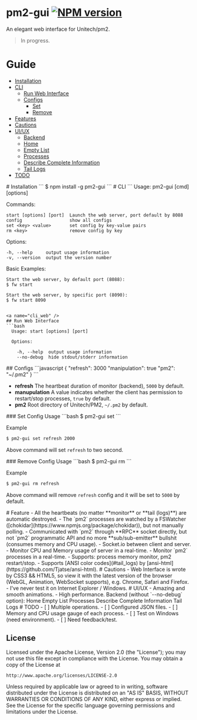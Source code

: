pm2-gui [![NPM version](https://badge.fury.io/js/pm2-gui.svg)](http://badge.fury.io/js/pm2-gui)
=======

An elegant web interface for Unitech/pm2.

> In progress.

# Guide
- [Installation](#ins)
- [CLI](#cli)
  - [Run Web Interface](#cli_web)
  - [Configs](#cli_confs)
    - [Set](#cli_conf_set)
    - [Remove](#cli_conf_remove)
- [Features](#feats)
- [Cautions](#cauts)
- [UI/UX](#ui)
  - [Backend](#back)
  - [Home](#home)
  - [Empty List](#no_proc)
  - [Processes](#procs)
  - [Describe Complete Information](#info)
  - [Tail Logs](#tail_logs)
- [TODO](#todo)


<a name="ins" />
# Installation
```
$ npm install -g pm2-gui
```

<a name="cli" />
# CLI
```
  Usage: pm2-gui [cmd] [options]

  Commands:

    start [options] [port]  Launch the web server, port default by 8088
    config                  show all configs
    set <key> <value>       set config by key-value pairs
    rm <key>                remove config by key

  Options:

    -h, --help     output usage information
    -v, --version  output the version number

  Basic Examples:

    Start the web server, by default port (8088):
    $ fw start

    Start the web server, by specific port (8090):
    $ fw start 8090

```

<a name="cli_web" />
## Run Web Interface
```bash
  Usage: start [options] [port]

  Options:

    -h, --help  output usage information
    --no-debug  hide stdout/stderr information
```

<a name="cli_confs" />
## Configs
```javascript
{
  "refresh": 3000
  "manipulation": true
  "pm2": "~/.pm2"
}
```

- **refresh** The heartbeat duration of monitor (backend), `5000` by default.
- **manupulation** A value indicates whether the client has permission to restart/stop processes, `true` by default.
- **pm2** Root directory of Unitech/PM2, `~/.pm2` by default.

<a name="cli_conf_set">
### Set Config
Usage
```bash
$ pm2-gui set <key> <value>
```

Example
```bash
$ pm2-gui set refresh 2000
```

Above command will set `refresh` to two second.

<a name="cli_conf_remove">
### Remove Config
Usage
```bash
$ pm2-gui rm <key>
```

Example
```bash
$ pm2-gui rm refresh
```

Above command will remove `refresh` config and it will be set to `5000` by default.


<a name="feats" />
# Feature
- All the heartbeats (no matter **monitor** or **tail (logs)**) are automatic destroyed.
- The `pm2` processes are watched by a FSWatcher ([chokidar](https://www.npmjs.org/package/chokidar)), but not manually polling.
- Communicated with `pm2` through **RPC** socket directly, but not `pm2` programmatic API and no more **sub/sub-emitter** bullshit (consumes memory and CPU usage).
- Socket.io between client and server.
- Monitor CPU and Memory usage of server in a real-time.
- Monitor `pm2` processes in a real-time.
- Supports: process memory monitor, pm2 restart/stop.
- Supports [ANSI color codes](#tail_logs) by [ansi-html](https://github.com/Tjatse/ansi-html).

<a name="cauts" />
# Cautions
- Web Interface is wrote by CSS3 && HTML5, so view it with the latest version of the browser (WebGL, Animation, WebSocket supports), e.g. Chrome, Safari and Firefox.
- I've never test it on Internet Explorer / Windows.

<a name="ui" />
# UI/UX
- Amazing and smooth animations.
- High performance.

<a name="back" />
Backend (without `--no-debug` option):

<a name="home" />
Home

<a name="no_proc" />
Empty List

<a name="procs" />
Processes

<a name="info" />
Describe Complete Information

<a name="tail_logs" />
Tail Logs

<a name="todo" />
# TODO
- [ ] Multiple operations.
- [ ] Configured JSON files.
- [ ] Memory and CPU usage gauge of each process.
- [ ] Test on Windows (need environment).
- [ ] Need feedback/test.


## License
Licensed under the Apache License, Version 2.0 (the "License");
you may not use this file except in compliance with the License.
You may obtain a copy of the License at

    http://www.apache.org/licenses/LICENSE-2.0

Unless required by applicable law or agreed to in writing, software
distributed under the License is distributed on an "AS IS" BASIS,
WITHOUT WARRANTIES OR CONDITIONS OF ANY KIND, either express or implied.
See the License for the specific language governing permissions and
limitations under the License.

